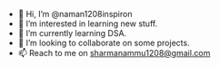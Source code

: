 - 👋 Hi, I’m @naman1208inspiron
- 👀 I’m interested in learning new stuff.
- 🌱 I’m currently learning DSA.
- 💞️ I’m looking to collaborate on some projects.
- 📫 Reach to me on sharmanammu1208@gmail.com

<!---
naman1208inspiron/naman1208inspiron is a ✨ special ✨ repository because its `README.md` (this file) appears on your GitHub profile.
You can click the Preview link to take a look at your changes.
--->
